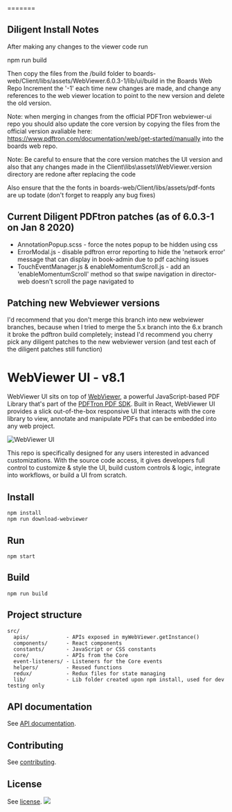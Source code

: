 =======

## Diligent Install Notes

After making any changes to the viewer code run

npm run build

Then copy the files from the /build folder to boards-web/Client/libs/assets/WebViewer.6.0.3-1/lib/ui/build in the Boards Web Repo
Increment the '-1' each time new changes are made, and change any references to the web viewer location to point to the new version and delete the old version.

Note: when merging in changes from the official PDFTron webviewer-ui repo you should also update the core version by copying the files from the official version avaliable here:
https://www.pdftron.com/documentation/web/get-started/manually
into the boards web repo.

Note: Be careful to ensure that the core version matches the UI version and also that any changes made in the Client\libs\assets\WebViewer.version directory are redone after replacing the code

Also ensure that the the fonts in boards-web/Client/libs/assets/pdf-fonts are up todate (don't forget to reapply any bug fixes)

## Current Diligent PDFtron patches (as of 6.0.3-1 on Jan 8 2020)

- AnnotationPopup.scss - force the notes popup to be hidden using css
- ErrorModal.js - disable pdftron error reporting to hide the 'network error' message that can display in book-admin due to pdf caching issues
- TouchEventManager.js & enableMomentumScroll.js - add an 'enableMomentumScroll' method so that swipe navigation in director-web doesn't scroll the page navigated to

## Patching new Webviewer versions

I'd recommend that you don't merge this branch into new webviewer branches, because when I tried to merge the 5.x branch into the 6.x branch it broke the pdftron build completely; instead I'd recommend you cherry pick any diligent patches to the new webviewer version (and test each of the diligent patches still function)

# WebViewer UI - v8.1

WebViewer UI sits on top of [WebViewer](https://www.pdftron.com/webviewer), a powerful JavaScript-based PDF Library that's part of the [PDFTron PDF SDK](https://www.pdftron.com). Built in React, WebViewer UI provides a slick out-of-the-box responsive UI that interacts with the core library to view, annotate and manipulate PDFs that can be embedded into any web project.

![WebViewer UI](https://www.pdftron.com/downloads/pl/webviewer-ui.png)

This repo is specifically designed for any users interested in advanced customizations. With the source code access, it gives developers full control to customize & style the UI, build custom controls & logic, integrate into workflows, or build a UI from scratch.

## Install

```
npm install
npm run download-webviewer
```

## Run

```
npm start
```

## Build

```
npm run build
```

## Project structure

```
src/
  apis/            - APIs exposed in myWebViewer.getInstance()
  components/      - React components
  constants/       - JavaScript or CSS constants
  core/            - APIs from the Core
  event-listeners/ - Listeners for the Core events
  helpers/         - Reused functions
  redux/           - Redux files for state managing
  lib/             - Lib folder created upon npm install, used for dev testing only
```

## API documentation

See [API documentation](https://www.pdftron.com/documentation/web/guides/ui/apis).

## Contributing

See [contributing](./CONTRIBUTING.md).

## License

See [license](./LICENSE).
![](https://onepixel.pdftron.com/webviewer-ui)
